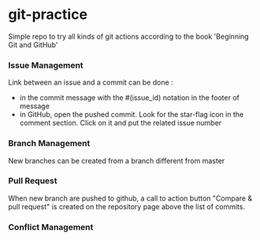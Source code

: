 # git-practice

Simple repo to try all kinds of git actions according to the book 'Beginning Git and GitHub'

### Issue Management
Link between an issue and a commit can be done :
- in the commit message with the #(issue_id) notation in the footer of message
- in GitHub, open the pushed commit. Look for the star-flag icon in the comment section. Click on it and put the related issue number

### Branch Management
New branches can be created from a branch different from master

### Pull Request
When new branch are pushed to github, a call to action button "Compare & pull request" is created on the repository page above the list of commits.

### Conflict Management
